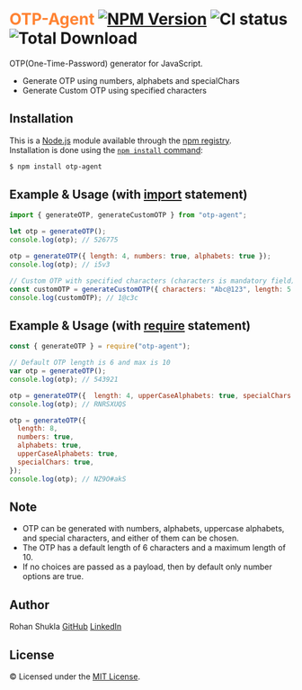 # <span style="color:#ff8333">OTP-Agent</span> [![NPM Version](https://badge.fury.io/js/otp-agent.svg)](https://www.npmjs.com/package/otp-agent) ![CI status](https://img.shields.io/badge/build-passing-brightgreen.svg) ![Total Download](https://img.shields.io/npm/dt/otp-agent.svg)

OTP(One-Time-Password) generator for JavaScript.
  - Generate OTP using numbers, alphabets and specialChars
  - Generate Custom OTP using specified characters

## Installation

This is a [Node.js](https://nodejs.org/en/) module available through the
[npm registry](https://www.npmjs.com/).<br />
Installation is done using the
[`npm install` command](https://docs.npmjs.com/getting-started/installing-npm-packages-locally):

```bash
$ npm install otp-agent
```

## Example & Usage (with [import](https://nodejs.org/api/esm.html) statement)

```js
import { generateOTP, generateCustomOTP } from "otp-agent";

let otp = generateOTP();
console.log(otp); // 526775

otp = generateOTP({ length: 4, numbers: true, alphabets: true });
console.log(otp); // i5v3

// Custom OTP with specified characters (characters is mandatory field)
const customOTP = generateCustomOTP({ characters: "Abc@123", length: 5 });
console.log(customOTP); // 1@c3c
```

## Example & Usage (with [require](https://nodejs.org/api/modules.html) statement)

```js
const { generateOTP } = require("otp-agent");

// Default OTP length is 6 and max is 10
var otp = generateOTP();
console.log(otp); // 543921

otp = generateOTP({  length: 4, upperCaseAlphabets: true, specialChars: true });
console.log(otp); // RNRSXUQS

otp = generateOTP({
  length: 8,
  numbers: true,
  alphabets: true,
  upperCaseAlphabets: true,
  specialChars: true,
});
console.log(otp); // NZ9O#akS
```

## Note

- OTP can be generated with numbers, alphabets, uppercase alphabets, and special characters, and either of them can be chosen.
- The OTP has a default length of 6 characters and a maximum length of 10.
- If no choices are passed as a payload, then by default only number options are true.

## Author

Rohan Shukla [GitHub](https://github.com/rohanshukla) [LinkedIn](https://www.linkedin.com/in/shuklarohan)

## License

© Licensed under the [MIT License](LICENSE).
